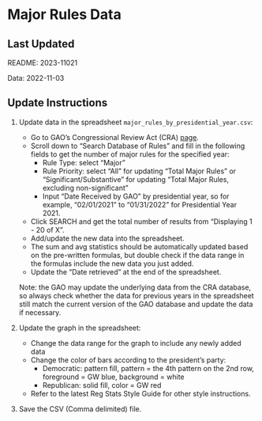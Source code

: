 # Major Rules Data

## Last Updated

README: 2023-11021

Data: 2022-11-03

## Update Instructions

1. Update data in the spreadsheet `major_rules_by_presidential_year.csv`:

    - Go to GAO’s Congressional Review Act (CRA) [page](https://www.gao.gov/legal/other-legal-work/congressional-review-act).  
    - Scroll down to “Search Database of Rules” and fill in the following fields to get the number of major rules for the specified year:  
      - Rule Type: select “Major”
      - Rule Priority: select “All” for updating “Total Major Rules” or “Significant/Substantive” for updating “Total Major Rules, excluding non-significant”
      - Input “Date Received by GAO” by presidential year, so for example, “02/01/2021” to “01/31/2022” for Presidential Year 2021.
    - Click SEARCH and get the total number of results from “Displaying 1 - 20 of X”.  
    - Add/update the new data into the spreadsheet.  
    - The sum and avg statistics should be automatically updated based on the pre-written formulas, but double check if the data range in the formulas include the new data you just added.  
    - Update the “Date retrieved” at the end of the spreadsheet.  

    Note: the GAO may update the underlying data from the CRA database, so always check whether the data for previous years in the spreadsheet still match the current version of the GAO database and update the data if necessary.

2. Update the graph in the spreadsheet:

    - Change the data range for the graph to include any newly added data  
    - Change the color of bars according to the president’s party:  
        - Democratic: pattern fill, pattern = the 4th pattern on the 2nd row, foreground = GW blue, background = white
        - Republican: solid fill, color = GW red
    - Refer to the latest Reg Stats Style Guide for other style instructions.  

3. Save the CSV (Comma delimited) file.
